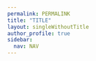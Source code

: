 ```yaml
---
permalink: PERMALINK
title: "TITLE"
layout: singleWithoutTitle
author_profile: true
sidebar:
  nav: NAV
---
```


